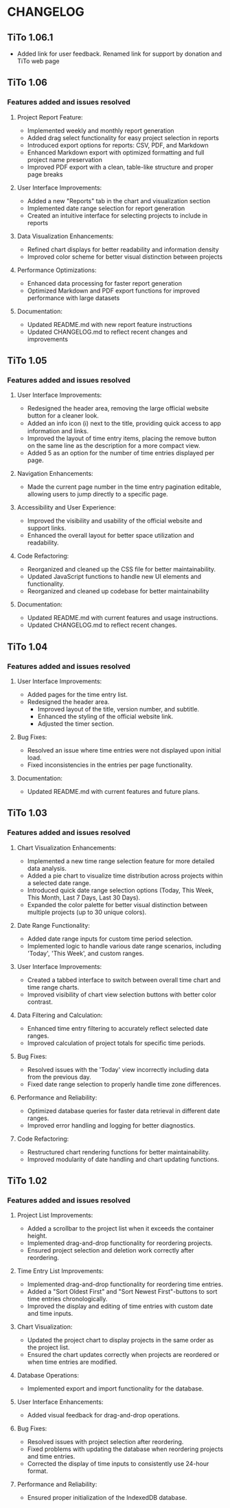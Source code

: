 # CHANGELOG

## TiTo 1.06.1

- Added link for user feedback. Renamed link for support by donation and TiTo web page

## TiTo 1.06

### Features added and issues resolved

1. Project Report Feature:
   - Implemented weekly and monthly report generation
   - Added drag select functionality for easy project selection in reports
   - Introduced export options for reports: CSV, PDF, and Markdown
   - Enhanced Markdown export with optimized formatting and full project name preservation
   - Improved PDF export with a clean, table-like structure and proper page breaks

2. User Interface Improvements:
   - Added a new "Reports" tab in the chart and visualization section
   - Implemented date range selection for report generation
   - Created an intuitive interface for selecting projects to include in reports

3. Data Visualization Enhancements:
   - Refined chart displays for better readability and information density
   - Improved color scheme for better visual distinction between projects

4. Performance Optimizations:
   - Enhanced data processing for faster report generation
   - Optimized Markdown and PDF export functions for improved performance with large datasets

5. Documentation:
   - Updated README.md with new report feature instructions
   - Updated CHANGELOG.md to reflect recent changes and improvements

## TiTo 1.05

### Features added and issues resolved

1. User Interface Improvements:
   - Redesigned the header area, removing the large official website button for a cleaner look.
   - Added an info icon (ℹ️) next to the title, providing quick access to app information and links.
   - Improved the layout of time entry items, placing the remove button on the same line as the description for a more compact view.
   - Added 5 as an option for the number of time entries displayed per page.

2. Navigation Enhancements:
   - Made the current page number in the time entry pagination editable, allowing users to jump directly to a specific page.

3. Accessibility and User Experience:
   - Improved the visibility and usability of the official website and support links.
   - Enhanced the overall layout for better space utilization and readability.

4. Code Refactoring:
   - Reorganized and cleaned up the CSS file for better maintainability.
   - Updated JavaScript functions to handle new UI elements and functionality.
   - Reorganized and cleaned up codebase for better maintainability

5. Documentation:
   - Updated README.md with current features and usage instructions.
   - Updated CHANGELOG.md to reflect recent changes.

## TiTo 1.04

### Features added and issues resolved

1. User Interface Improvements:
   - Added pages for the time entry list.
   - Redesigned the header area.
     - Improved layout of the title, version number, and subtitle.
     - Enhanced the styling of the official website link.
     - Adjusted the timer section.

2. Bug Fixes:
   - Resolved an issue where time entries were not displayed upon initial load.
   - Fixed inconsistencies in the entries per page functionality.

3. Documentation:
   - Updated README.md with current features and future plans.

## TiTo 1.03

### Features added and issues resolved

1. Chart Visualization Enhancements:
   - Implemented a new time range selection feature for more detailed data analysis.
   - Added a pie chart to visualize time distribution across projects within a selected date range.
   - Introduced quick date range selection options (Today, This Week, This Month, Last 7 Days, Last 30 Days).
   - Expanded the color palette for better visual distinction between multiple projects (up to 30 unique colors).

2. Date Range Functionality:
   - Added date range inputs for custom time period selection.
   - Implemented logic to handle various date range scenarios, including 'Today', 'This Week', and custom ranges.

3. User Interface Improvements:
   - Created a tabbed interface to switch between overall time chart and time range charts.
   - Improved visibility of chart view selection buttons with better color contrast.

4. Data Filtering and Calculation:
   - Enhanced time entry filtering to accurately reflect selected date ranges.
   - Improved calculation of project totals for specific time periods.

5. Bug Fixes:
   - Resolved issues with the 'Today' view incorrectly including data from the previous day.
   - Fixed date range selection to properly handle time zone differences.

6. Performance and Reliability:
   - Optimized database queries for faster data retrieval in different date ranges.
   - Improved error handling and logging for better diagnostics.

7. Code Refactoring:
   - Restructured chart rendering functions for better maintainability.
   - Improved modularity of date handling and chart updating functions.

## TiTo 1.02

### Features added and issues resolved

1. Project List Improvements:
   - Added a scrollbar to the project list when it exceeds the container height.
   - Implemented drag-and-drop functionality for reordering projects.
   - Ensured project selection and deletion work correctly after reordering.

2. Time Entry List Improvements:
   - Implemented drag-and-drop functionality for reordering time entries.
   - Added a "Sort Oldest First" and "Sort Newest First"-buttons to sort time entries chronologically.
   - Improved the display and editing of time entries with custom date and time inputs.

3. Chart Visualization:
   - Updated the project chart to display projects in the same order as the project list.
   - Ensured the chart updates correctly when projects are reordered or when time entries are modified.

4. Database Operations:
   - Implemented export and import functionality for the database.

5. User Interface Enhancements:
   - Added visual feedback for drag-and-drop operations.

6. Bug Fixes:
   - Resolved issues with project selection after reordering.
   - Fixed problems with updating the database when reordering projects and time entries.
   - Corrected the display of time inputs to consistently use 24-hour format.

7. Performance and Reliability:
   - Ensured proper initialization of the IndexedDB database.


